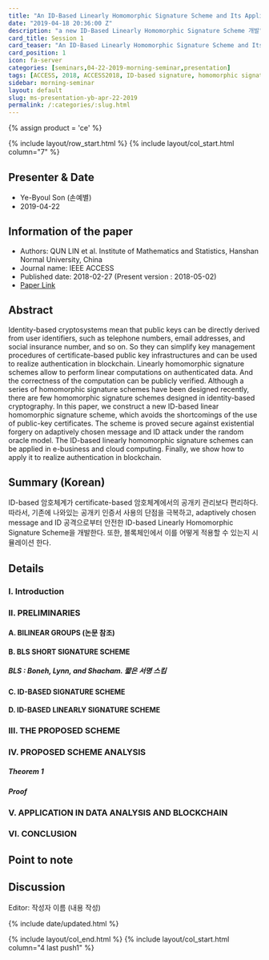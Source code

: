 ```yaml
---
title: "An ID-Based Linearly Homomorphic Signature Scheme and Its Application in Blockchain (Cont.)"
date: "2019-04-18 20:36:00 Z"
description: "a new ID-Based Linearly Homomorphic Signature Scheme 개발"
card_title: Session 1
card_teaser: "An ID-Based Linearly Homomorphic Signature Scheme and Its Application in Blockchain (Cont.)"
card_position: 1
icon: fa-server
categories: [seminars,04-22-2019-morning-seminar,presentation]
tags: [ACCESS, 2018, ACCESS2018, ID-based signature, homomorphic signature, bilinear pairings, random oracle]
sidebar: morning-seminar
layout: default
slug: ms-presentation-yb-apr-22-2019
permalink: /:categories/:slug.html
---
```


{% assign product = 'ce' %}

{% include layout/row_start.html %}
{% include layout/col_start.html column="7" %}

## Presenter & Date
+ Ye-Byoul Son (손예별)
+ 2019-04-22

## Information of the paper
+ Authors: QUN LIN et al. Institute of Mathematics and Statistics, Hanshan Normal University, China
+ Journal name: IEEE ACCESS
+ Published date: 2018-02-27 (Present version : 2018-05-02)
+ [Paper Link](https://ieeexplore.ieee.org/document/8302552)

## Abstract
Identity-based cryptosystems mean that public keys can be directly derived from user identifiers, such as telephone numbers, email addresses, and social insurance number, and so on. So they can simplify key management procedures of certificate-based public key infrastructures and can be used to realize authentication in blockchain. Linearly homomorphic signature schemes allow to perform linear computations on authenticated data. And the correctness of the computation can be publicly verified. Although a series of homomorphic signature schemes have been designed recently, there are few homomorphic signature schemes designed in identity-based cryptography. In this paper, we construct a new ID-based linear homomorphic signature scheme, which avoids the shortcomings of the use of public-key certificates. The scheme is proved secure against existential forgery on adaptively chosen message and ID attack under the random oracle model. The ID-based linearly homomorphic signature schemes can be applied in e-business and cloud computing. Finally, we show how to apply it to realize authentication in blockchain.

## Summary (Korean)
ID-based 암호체계가 certificate-based 암호체계에서의 공개키 관리보다 편리하다. 따라서, 기존에 나와있는 공개키 인증서 사용의 단점을 극복하고, adaptively chosen message and ID 공격으로부터 안전한 ID-based Linearly Homomorphic Signature Scheme을 개발한다. 또한, 블록체인에서 이를 어떻게 적용할 수 있는지 시뮬레이션 한다.

## Details

### I. Introduction

### II. PRELIMINARIES
#### A. BILINEAR GROUPS (논문 참조)
#### B. BLS SHORT SIGNATURE SCHEME
##### BLS : Boneh, Lynn, and Shacham. 짧은 서명 스킴 
#### C. ID-BASED SIGNATURE SCHEME
#### D. ID-BASED LINEARLY SIGNATURE SCHEME

### III. THE PROPOSED SCHEME

### IV. PROPOSED SCHEME ANALYSIS
##### Theorem 1
##### Proof


### V. APPLICATION IN DATA ANALYSIS AND BLOCKCHAIN
### VI. CONCLUSION


## Point to note

## Discussion
Editor: 작성자 이름
(내용 작성)


{% include date/updated.html %}

{% include layout/col_end.html %}
{% include layout/col_start.html column="4 last push1" %}
